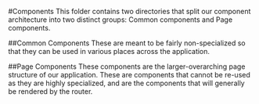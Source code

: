 #Components
This folder contains two directories that split our component architecture into two distinct groups: Common components and Page components.

##Common Components
These are meant to be fairly non-specialized so that they can be used in various places across the application.

##Page Components
These components are the larger-overarching page structure of our application. These are components that cannot be re-used as they are highly specialized, and are the components that will generally be rendered by the router.